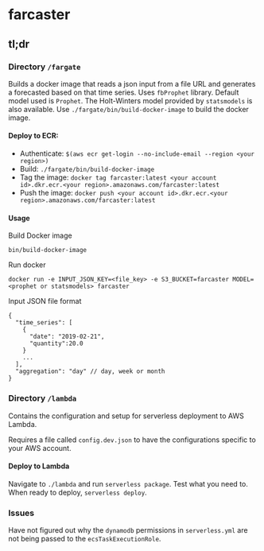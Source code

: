 # farcaster

## tl;dr
### Directory `/fargate`
Builds a docker image that reads a json input from a file URL and generates a forecasted based on that time series.
Uses `fbProphet` library.
Default model used is `Prophet`. The Holt-Winters model provided by `statsmodels` is also available.
Use `./fargate/bin/build-docker-image` to build the docker image.

#### Deploy to ECR:
- Authenticate: `$(aws ecr get-login --no-include-email --region <your region>)`
- Build: `./fargate/bin/build-docker-image`
- Tag the image: `docker tag farcaster:latest <your account id>.dkr.ecr.<your region>.amazonaws.com/farcaster:latest`
- Push the image: `docker push <your account id>.dkr.ecr.<your region>.amazonaws.com/farcaster:latest`

#### Usage
Build Docker image
```
bin/build-docker-image
```

Run docker
```
docker run -e INPUT_JSON_KEY=<file_key> -e S3_BUCKET=farcaster MODEL=<prophet or statsmodels> farcaster
```

Input JSON file format
```
{
  "time_series": [
    {
      "date": "2019-02-21",
      "quantity":20.0
    }
    ...
  ],
  "aggregation": "day" // day, week or month
}
```

### Directory `/lambda`
Contains the configuration and setup for serverless deployment to AWS Lambda.

Requires a file called `config.dev.json` to have the configurations specific to your AWS account.

#### Deploy to Lambda
Navigate to `./lambda` and run `serverless package`.
Test what you need to.
When ready to deploy, `serverless deploy`.

### Issues
Have not figured out why the `dynamodb` permissions in `serverless.yml` are not being passed to the `ecsTaskExecutionRole`.
